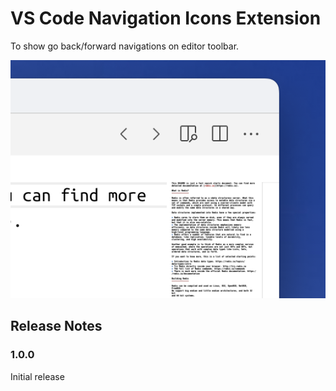 # VS Code Navigation Icons Extension

To show go back/forward navigations on editor toolbar.

![Screenshot](screenshots/navigation_icons.png)

## Release Notes

### 1.0.0

Initial release
